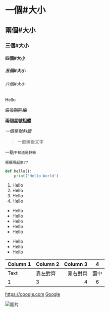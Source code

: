 # 一個#大小

## 兩個#大小

### 三個#大小

#### 四個#大小

##### 五個#大小

###### 六個#大小

Hello

~~波浪刪除線~~

**兩個星號粗體**

*一個星號斜體*

>一直線後文字

一點`不知道是幹嘛`

```
框框隔起來??
```

```python
def hello():
    print('Hello World')
```
1. Hello
2. Hello
3. Hello
4. Hello

- Hello
- Hello
- Hello
- Hello
- Hello

* Hello
* Hello
* Hello



| Column 1 | Column 2 | Column 3 | 4 |
| -------- | :-------- | --------: | :-: |
| Text     | 靠左對齊     | 靠右對齊     | 置中 |
| 1 | 3 | 4 | 6 |


<https://google.com>
[Google](https://google.com)

![圖片](https://1tb.favim.com/preview/7/778/7788/77888/7788834.jpg)
